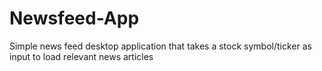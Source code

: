 # Newsfeed-App

Simple news feed desktop application that takes a stock symbol/ticker as input to load relevant news articles
